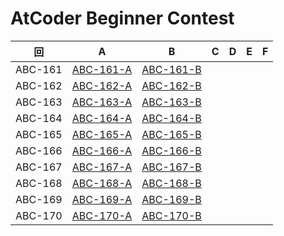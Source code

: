 # AtCoder Beginner Contest

| 回 | A | B | C | D | E | F |
|:---:|:---:|:---:|:---:|:---:|:---:|:---:|
| ABC-161 | [ABC-161-A](ABC-161-A.py) | [ABC-161-B](ABC-161-B.py) |  |  |  |  |
| ABC-162 | [ABC-162-A](ABC-162-A.py) | [ABC-162-B](ABC-162-B.py) |  |  |  |  |
| ABC-163 | [ABC-163-A](ABC-163-A.py) | [ABC-163-B](ABC-163-B.py) |  |  |  |  |
| ABC-164 | [ABC-164-A](ABC-164-A.py) | [ABC-164-B](ABC-164-B.py) |  |  |  |  |
| ABC-165 | [ABC-165-A](ABC-165-A.py) | [ABC-165-B](ABC-165-B.py) |  |  |  |  |
| ABC-166 | [ABC-166-A](ABC-166-A.py) | [ABC-166-B](ABC-166-B.py) |  |  |  |  |
| ABC-167 | [ABC-167-A](ABC-167-A.py) | [ABC-167-B](ABC-167-B.py) |  |  |  |  |
| ABC-168 | [ABC-168-A](ABC-168-A.py) | [ABC-168-B](ABC-168-B.py) |  |  |  |  |
| ABC-169 | [ABC-169-A](ABC-169-A.py) | [ABC-169-B](ABC-169-B.py) |  |  |  |  |
| ABC-170 | [ABC-170-A](ABC-170-A.py) | [ABC-170-B](ABC-170-B.py) |  |  |  |  |
